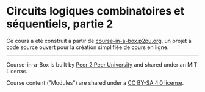 # Circuits logiques combinatoires et séquentiels, partie 2

Ce cours a été construit à partir de
[course-in-a-box.p2pu.org](https://course-in-a-box.p2pu.org), un
projet à code source ouvert pour la création simplifiée de cours en ligne.

---
Course-in-a-Box is built by [Peer 2 Peer University](https://www.p2pu.org) and shared under an MIT License.

Course content ("Modules") are shared under a [CC BY-SA 4.0 license](https://creativecommons.org/licenses/by-sa/4.0/).
